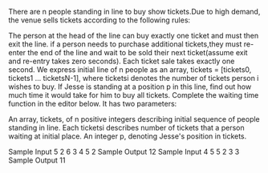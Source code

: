 There are n people standing in line to buy show tickets.Due to high demand, the venue sells tickets according to the following rules:

The person at the head of the line can buy exactly one ticket and must then exit the line.
if a person needs to purchase additional tickets,they must re-enter the end of the line and wait to be sold their next ticket(assume exit and re-entry takes zero seconds).
Each ticket sale takes exactly one second.
We express initial line of n people as an array, tickets = [tickets0, tickets1 ... ticketsN-1], where ticketsi denotes the number of tickets person i wishes to buy. If Jesse is standing at a position p in this line, find out how much time it would take for him to buy all tickets. Complete the waiting time function in the editor below. It has two parameters:

An array, tickets, of n positive integers describing initial sequence of people standing in line. Each ticketsi describes number of tickets that a person waiting at initial place.
An integer p, denoting Jesse's position in tickets.

Sample Input 5 2 6 3 4 5 2 Sample Output 12 Sample Input 4 5 5 2 3 3 Sample Output 11

